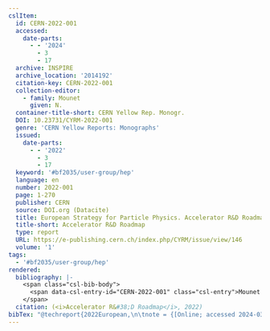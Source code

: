```yaml
---
cslItem:
  id: CERN-2022-001
  accessed:
    date-parts:
      - - '2024'
        - 3
        - 17
  archive: INSPIRE
  archive_location: '2014192'
  citation-key: CERN-2022-001
  collection-editor:
    - family: Mounet
      given: N.
  container-title-short: CERN Yellow Rep. Monogr.
  DOI: 10.23731/CYRM-2022-001
  genre: 'CERN Yellow Reports: Monographs'
  issued:
    date-parts:
      - - '2022'
        - 3
        - 17
  keyword: '#bf2035/user-group/hep'
  language: en
  number: 2022-001
  page: 1-270
  publisher: CERN
  source: DOI.org (Datacite)
  title: European Strategy for Particle Physics. Accelerator R&D Roadmap
  title-short: Accelerator R&D Roadmap
  type: report
  URL: https://e-publishing.cern.ch/index.php/CYRM/issue/view/146
  volume: '1'
tags:
  - '#bf2035/user-group/hep'
rendered:
  bibliography: |-
    <span class="csl-bib-body">
      <span data-csl-entry-id="CERN-2022-001" class="csl-entry">Mounet (Hrsg.). <span class='date-bib'>(2022)</span>. <span class='title'><i><b><span style="font-style:normal;">European Strategy for Particle Physics. Accelerator R&#38;D Roadmap</span></b></i></span> (2014192; CERN Yellow Reports: Monographs Nr. 2022–001; Bd. 1, S. 1–270). CERN; INSPIRE. <span class='URL'><a href='https://doi.org/10.23731/CYRM-2022-001'>LINK</a></span></span>
    </span>
  citation: (<i>Accelerator R&#38;D Roadmap</i>, 2022)
bibTex: "@techreport{2022European,\n\tnote = {[Online; accessed 2024-03-17]},\n\tdoi = {10.23731/CYRM-2022-001},\n\tyear = {2022},\n\tmonth = {mar 17},\n\tnumber = {2022-001},\n\tpages = {1--270},\n\tinstitution = {CERN},\n\ttitle = {European {Strategy} for {Particle} {Physics}. {Accelerator} {R}&{D} {Roadmap}},\n\ttype = {CERN {Yellow} {Reports}: Monographs},\n\turl = {https://e-publishing.cern.ch/index.php/CYRM/issue/view/146},\n\tvolume = {1},\n}\n\n"
---
```


